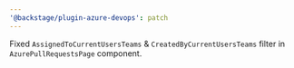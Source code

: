 ```yaml
---
'@backstage/plugin-azure-devops': patch
---
```


Fixed `AssignedToCurrentUsersTeams` & `CreatedByCurrentUsersTeams` filter in `AzurePullRequestsPage` component.
